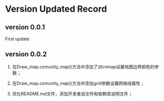 # Version Updated Record

## version 0.0.1
First update

## version 0.0.2

1. 在Draw_map.comunity_map()方法中添加了对cnmap设置地图边界颜色的参数；

2. 在Draw_map.comunity_map()方法中添加grid参数设置网格线属性；

3. 优化README.md文件，添加开发者说文件和依赖库说明文件；